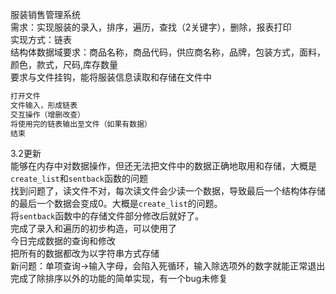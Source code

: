 服装销售管理系统  
需求：实现服装的录入，排序，遍历，查找（2关键字），删除，报表打印  
实现方式：链表  
结构体数据域要求：商品名称，商品代码，供应商名称，品牌，包装方式，面料，颜色，款式，尺码,库存数量  
要求与文件挂钩，能将服装信息读取和存储在文件中  
```c
打开文件
文件输入，形成链表
交互操作（增删改查）
将使用完的链表输出至文件（如果有数据）
结束
```

3.2更新  
    能够在内存中对数据操作，但还无法把文件中的数据正确地取用和存储，大概是`create_list`和`sentback`函数的问题  
    找到问题了，读文件不对，每次读文件会少读一个数据，导致最后一个结构体存储的最后一个数据会变成0。大概是`create_list`的问题。  
    将`sentback`函数中的存储文件部分修改后就好了。  
    完成了录入和遍历的初步构造，可以使用了  
    今日完成数据的查询和修改  
    把所有的数据都改为以字符串方式存储  
    新问题：单项查询->输入字母，会陷入死循环，输入除选项外的数字就能正常退出  
    完成了除排序以外的功能的简单实现，有一个bug未修复